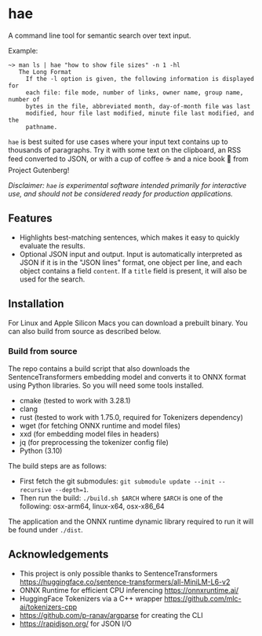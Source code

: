# hae

A command line tool for semantic search over text input.

Example:
```
~> man ls | hae "how to show file sizes" -n 1 -hl
   The Long Format
     If the -l option is given, the following information is displayed for
     each file: file mode, number of links, owner name, group name, number of
     bytes in the file, abbreviated month, day-of-month file was last
     modified, hour file last modified, minute file last modified, and the
     pathname.
```

`hae` is best suited for use cases where your input text contains up to thousands of paragraphs. Try it with some text on the clipboard, an RSS feed converted to JSON, or with a cup of coffee ☕ and a nice book 📖 from Project Gutenberg!

_Disclaimer: `hae` is experimental software intended primarily for interactive use, and should not be considered ready for production applications._

## Features
- Highlights best-matching sentences, which makes it easy to quickly evaluate the results.
- Optional JSON input and output. Input is automatically interpreted as JSON if it is in the "JSON lines" format, one object per line, and each object contains a field `content`. If a `title` field is present, it will also be used for the search.

## Installation
For Linux and Apple Silicon Macs you can download a prebuilt binary. You can also build from source as described below.

### Build from source
The repo contains a build script that also downloads the SentenceTransformers embedding model and converts it to ONNX format using Python libraries. So you will need some tools installed.

- cmake (tested to work with 3.28.1)
- clang
- rust (tested to work with 1.75.0, required for Tokenizers dependency)
- wget (for fetching ONNX runtime and model files)
- xxd (for embedding model files in headers)
- jq (for preprocessing the tokenizer config file)
- Python (3.10)

The build steps are as follows:
- First fetch the git submodules: `git submodule update --init --recursive --depth=1`.
- Then run the build:
`./build.sh $ARCH` where `$ARCH` is one of the following: osx-arm64, linux-x64, osx-x86_64

The application and the ONNX runtime dynamic library required to run it will be found under `./dist`.


## Acknowledgements
- This project is only possible thanks to SentenceTransformers https://huggingface.co/sentence-transformers/all-MiniLM-L6-v2
- ONNX Runtime for efficient CPU inferencing https://onnxruntime.ai/
- HuggingFace Tokenizers via a C++ wrapper https://github.com/mlc-ai/tokenizers-cpp
- https://github.com/p-ranav/argparse for creating the CLI
- https://rapidjson.org/ for JSON I/O
